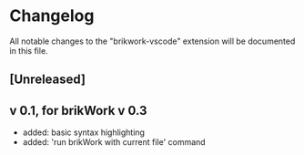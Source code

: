 # Changelog

All notable changes to the "brikwork-vscode" extension will be documented in this file.

## [Unreleased]

## v 0.1, for brikWork v 0.3

- added: basic syntax highlighting
- added: 'run brikWork with current file' command
